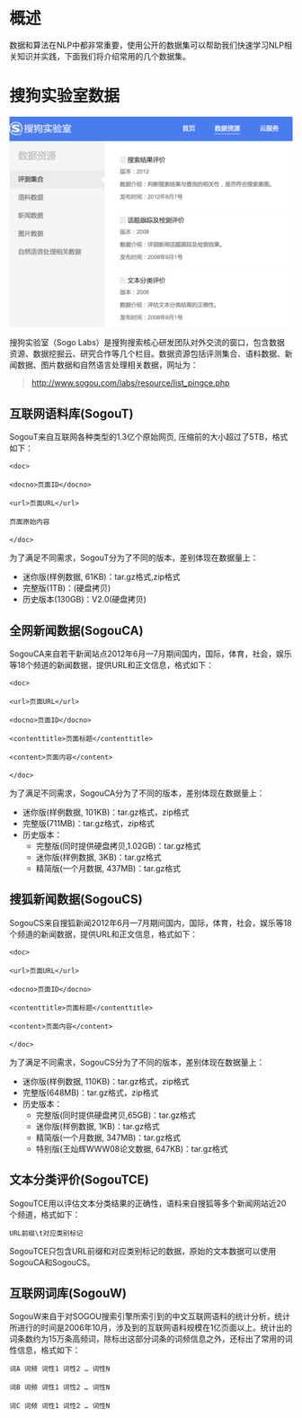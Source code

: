 # 概述
数据和算法在NLP中都非常重要，使用公开的数据集可以帮助我们快速学习NLP相关知识并实践，下面我们将介绍常用的几个数据集。

# 搜狗实验室数据

![常用数据集简介-图1](picture/常用数据集简介-图1.png "搜狗实验室数据")

搜狗实验室（Sogo Labs）是搜狗搜索核心研发团队对外交流的窗口，包含数据资源、数据挖掘云、研究合作等几个栏目。数据资源包括评测集合、语料数据、新闻数据、图片数据和自然语言处理相关数据，网址为：
> http://www.sogou.com/labs/resource/list_pingce.php

## 互联网语料库(SogouT)

SogouT来自互联网各种类型的1.3亿个原始网页, 压缩前的大小超过了5TB，格式如下：
	
	<doc>
	
	<docno>页面ID</docno>
	
	<url>页面URL</url>
	
	页面原始内容
	
	</doc>

为了满足不同需求，SogouT分为了不同的版本，差别体现在数据量上：

- 迷你版(样例数据, 61KB)：tar.gz格式,zip格式
- 完整版(1TB)：(硬盘拷贝)
- 历史版本(130GB)：V2.0(硬盘拷贝)


## 全网新闻数据(SogouCA)

SogouCA来自若干新闻站点2012年6月—7月期间国内，国际，体育，社会，娱乐等18个频道的新闻数据，提供URL和正文信息，格式如下：

	<doc>
	
	<url>页面URL</url>
	
	<docno>页面ID</docno>
	
	<contenttitle>页面标题</contenttitle>
	
	<content>页面内容</content>
	
	</doc>

为了满足不同需求，SogouCA分为了不同的版本，差别体现在数据量上：

- 迷你版(样例数据, 101KB)：tar.gz格式，zip格式
- 完整版(711MB)：tar.gz格式，zip格式
- 历史版本：
	- 完整版(同时提供硬盘拷贝,1.02GB)：tar.gz格式
	- 迷你版(样例数据, 3KB)：tar.gz格式
	- 精简版(一个月数据, 437MB)：tar.gz格式
	
## 搜狐新闻数据(SogouCS)

SogouCS来自搜狐新闻2012年6月—7月期间国内，国际，体育，社会，娱乐等18个频道的新闻数据，提供URL和正文信息，格式如下：

	<doc>
	
	<url>页面URL</url>
	
	<docno>页面ID</docno>
	
	<contenttitle>页面标题</contenttitle>
	
	<content>页面内容</content>
	
	</doc>

为了满足不同需求，SogouCS分为了不同的版本，差别体现在数据量上：

- 迷你版(样例数据, 110KB)：tar.gz格式，zip格式
- 完整版(648MB)：tar.gz格式，zip格式
- 历史版本：
	- 完整版(同时提供硬盘拷贝,65GB)：tar.gz格式
	- 迷你版(样例数据, 1KB)：tar.gz格式
	- 精简版(一个月数据, 347MB)：tar.gz格式
	- 特别版(王灿辉WWW08论文数据, 647KB)：tar.gz格式

## 文本分类评价(SogouTCE)

SogouTCE用以评估文本分类结果的正确性，语料来自搜狐等多个新闻网站近20个频道，格式如下：

	URL前缀\t对应类别标记

SogouTCE只包含URL前缀和对应类别标记的数据，原始的文本数据可以使用SogouCA和SogouCS。

## 互联网词库(SogouW)

SogouW来自于对SOGOU搜索引擎所索引到的中文互联网语料的统计分析，统计所进行的时间是2006年10月，涉及到的互联网语料规模在1亿页面以上。统计出的词条数约为15万条高频词，除标出这部分词条的词频信息之外，还标出了常用的词性信息，格式如下：

	词A 词频 词性1 词性2 … 词性N
	
	词B 词频 词性1 词性2 … 词性N
	
	词C 词频 词性1 词性2 … 词性N